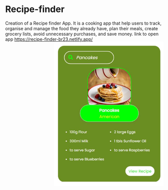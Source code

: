 # Recipe-finder
Creation of a Recipe finder App.
It is a cooking app that help users to track, organise and manage the food they already have, plan their meals, create grocery lists, avoid unnecessary purchases, and save money.
link to open app
https://recipe-finder-br23.netlify.app/
<img align="right" alt="Recipe-Finder-App" width="350px" src="/img/recipe.jpg"><br>
